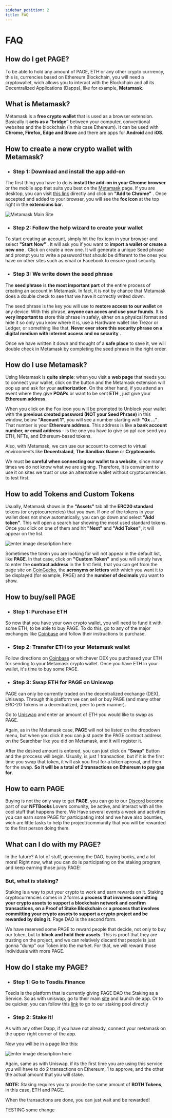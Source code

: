 ```yaml
---
sidebar_position: 2
title: FAQ
---
```


# FAQ

## How do I get PAGE?

To be able to hold any amount of PAGE, ETH or any other crypto currrency, this is, currencies based on Ethereum Blockchain, you will need a cryptowallet, wich allows you to interact with the Blockchain and all its Decentralized Applications (Dapps), like for example, **Metamask**.

## What is Metamask?

Metamask is a **free crypto wallet** that is used as a browser extension. Basically it **acts as a "bridge"** between your computer, conventional websites and the blockchain (in this case Ethereum). It can be used with **Chrome, Firefox, Edge and Brave** and there are apps for **Android** and **iOS**.

## How to create a new crypto wallet with Metamask?

- ### Step 1: Download and install the app add-on
The first thing you have to do is **install the add-on in your Chrome browser** or the mobile app that suits you best on the [Metamask](https://metamask.io/download.html) page. If you are desktop, you can visit [this link](https://chrome.google.com/webstore/detail/metamask/nkbihfbeogaeaoehlefnkodbefgpgknn) directly and click on **"Add to Chrome"** . Once accepted and added to your browser, you will see the **fox icon** at the top right in the **extensions bar**.

![Metamask Main Site](https://static.wixstatic.com/media/f24844_887fb772f5434b5b899a81d6d97e598f~mv2.png/v1/fill/w_554,h_393,al_c,q_95/f24844_887fb772f5434b5b899a81d6d97e598f~mv2.webp)

- ### Step 2: Follow the help wizard to create your wallet
To start creating an account, simply hit the fox icon in your browser and select **"Start Now"** . It will ask you if you want to **import a wallet or create a new one** . Click on create a new one. It will generate a unique Seed phrase and prompt you to write a password that should be different to the ones you have on other sites such as email or Facebook to ensure good security. 

- ### Step 3: We write down the seed phrase
The **seed phrase** is **the most important part** of the entire process of creating an account in Metamask. In fact, it is not by chance that Metamask does a double check to see that we have it correctly writed down. 

The seed phrase is the key you will use to **restore access to our wallet** on any device. With this phrase, **anyone can acces and use your founds**. It is **very important to** store this phrase in safely, either on a physical format and hide it so only you know where it is, use a Hardware wallet like Trezor or Ledger, or something like that. **Never  ever** **store this security phrase on a digital medium with internet access and no security** .

Once we have written it down and thought of a **safe place** to save it, we will double check in Metamask by completing the seed phrase in the right order.

## How do I use Metamask?
Using Metamask is **quite simple**: when you visit a **web page** that needs you to connect your wallet, click on the button and the Metamask extension will pop up and ask for your **authorization**. On the other hand, if you attend an event where they give **POAPs** or want to be sent **ETH** , just give your **Ethereum address**. 

When you click on the Fox icon you will be prompted to Unblock your wallet with the **previous created password (NOT your Seed Phrase)** in this window, below **"Account 1"**, you will see a number starting with **"0x ..."**. That number is your **Ethereum address**. This address is like **a bank account number, or email address** - is the one you have to give so ppl can send you ETH, NFTs, and Ethereum-based tokens.

Also, with Metamask, we can use our account to connect to virtual environments like **Decentraland**, **The Sandbox Game** or **Cryptovoxels**.

We must **be careful when connecting our wallet to a website**, since many times we do not know what we are signing. Therefore, it is convenient to use it on sites we trust or use an alternative wallet without cryptocurrencies to test first.

## How to add Tokens and Custom Tokens
Usually, Metamask shows in the **"Assets"** tab all the **ERC20 standard** tokens (or cryptocurrencies) that you own. If one of the tokens in your wallet does not show automatically, you can go down and select **"Add token"**. This will open a search bar showing the most used standard tokens. Once you click on one of them and hit **"Next"** and **"Add Token"**, it will appear on the list.

![enter image description here](https://static.wixstatic.com/media/f24844_464105d2d4274a78b38e4421466409c6~mv2.png/v1/fill/w_207,h_345,al_c,q_95/f24844_464105d2d4274a78b38e4421466409c6~mv2.webp)

Sometimes the token you are looking for will not appear in the default list, like **PAGE**. In that case, click on **"Custom Token"** and you will simply have to enter the **contract address** in the first field, that you can get from the page site on [CoinGecko](https://www.coingecko.com/en/coins/page), the **acronyms or letters** with which you want it to be displayed (for example, PAGE) and the **number of decimals** you want to show.

## How to buy/sell PAGE

- ### Step 1: Purchase ETH
So now that you have your own crypto wallet, you will need to fund it with some ETH, to be able to buy PAGE. To do this, go to any of the major exchanges like [Coinbase](https://www.coinbase.com/) and follow their instructions to purchase.
- ### Step 2: Transfer ETH to your Metamask wallet
Follow directions on [Coinbase](https://www.coinbase.com/learn/tips-and-tutorials/how-to-send-crypto) or whichever DEX you purchased your ETH for sending to your Metamask crypto wallet. Once you have ETH in your wallet, it's time to buy some PAGE.

- ### Step 3: Swap ETH for PAGE on Uniswap

PAGE can only be currently traded on the decentralized exchange (DEX), Uniswap. Through this platform we can sell or buy PAGE (and many other ERC-20 Tokens in a decentralized, peer to peer manner). 

Go to [Uniswap](https://bit.ly/swap-page) and enter an amount of ETH you would like to swap as PAGE. 

Again, as in the Metamask case, **PAGE** will not be listed on the dropdown menu, but when you click it you can just paste the PAGE contract address on the Searchbar like you did on Metamask, and it will register it.

After the desired amount is entered, you can just click on **"Swap"** Button and the proccess will begin. Usually, is just 1 transaction, but if it is the first time you swap that token, it will ask you first for a token aproval, and then for the swap. **So it will be a total of 2 transactions on Ethereum to pay gas for**.

## How to earn PAGE
Buying is not the only way to get **PAGE**, you can go to our [Discord](https://discord.gg/zzuTJh2xQn) become part of our **NFTBooks** Lovers comunity, be active, and interact with all the cool stuff that happens there. We Have several events a week and activities you can earn some PAGE for participating into! and we have also bounties, wich are little tasks to help the project/community that you will be rewarded to the first person doing them.

## What can I do with my PAGE?

In the future? A lot of stuff, governing the DAO, buying books, and a lot more! Right now, what you can do is participating on the staking program, and keep earning those juicy PAGE!

### But, what is staking?

Staking is a way to put your crypto to work and earn rewards on it. Staking cryptocurrencies comes in 2 forms **a process that involves committing your crypto assets to support a blockchain network and confirm transactions, on a Proof of Stake Blockchain** or **a process that involves committing your crypto assets to support a crypto project and be rewarded by doing it**. Page DAO is the second form.

We have reserved some PAGE to reward people that decide, not only to buy our token, but to **block and hold their assets**. This is proof that they are trusting on the project, and we can relatively discard that people is just gonna "dump" our Token into the market. For that, we will reward those individuals with more PAGE.


## How do I stake my PAGE?

- ### Step 1: Go to Tosdis.Finance

Tosdis is the platform that is currently giving PAGE DAO the Staking as a Service. So as with uniswap, go to their main [site](https://tosdis.finance/) and launch de app. Or to be quicker, you can follow this [link](https://app.tosdis.finance/poolView?pool=0xafee6e3a2f029d87456d500119603d8a1f600272) to go to our staking pool directly

- ### Step 2: Stake it!

As with any other Dapp, if you have not already, connect your metamask on the upper right corner of the app.

Now you will be in a page like this:

![enter image description here](https://lh3.googleusercontent.com/pw/AM-JKLUXA7OOuAreWADwEFpkB-NDT6FfIU-xk2SQbvAO9g1i7AptPc2gw7s1ThLyoo6I46LmUooYQ7gdONuc0hRzQqkBX0lG0P-Mf66C38PGexKmvOiCvGOB08tDYtRSV7vwUF2a7RoIMWbXCIRddgktS94=w812-h645-no?authuser=0)

Again, same as with Uniswap, if its the first time you are using this service you will have to do 2 transactions on Ethereum, 1 to approve, and the other the actual amount that you will stake.

**NOTE:** Staking requires you to provide the same amount of **BOTH Tokens**, in this case, ETH and PAGE.

When the transactions are done, you can just wait and be rewarded! 

TESTING some change